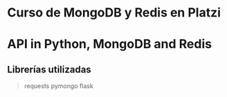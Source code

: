 # Curso de MongoDB y Redis en Platzi

# API in Python, MongoDB and Redis

## Librerías utilizadas

>  requests
>  pymongo
>  flask
